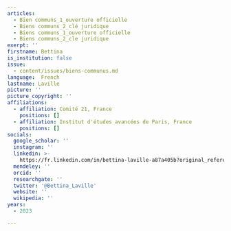 ```yaml
---
articles:
  - Bien communs_1_ouverture officielle
  - Biens communs_2_clé juridique
  - Biens communs_1_ouverture officielle
  - Biens communs_2_cle juridique
exerpt: ''
firstname: Bettina
is_institution: false
issue:
  - content/issues/biens-communus.md
language:  French
lastname: Laville
picture: ''
picture_copyright: ''
affiliations:
  - affiliation: Comité 21, France
    positions: []
  - affiliation: Institut d'études avancées de Paris, France
    positions: []
socials:
  google_scholar: ''
  instagram: ''
  linkedin: >-
    https://fr.linkedin.com/in/bettina-laville-a87a405b?original_referer=https%3A%2F%2Fwww.google.com%2F
  mendeley: ''
  orcid: ''
  researchgate: ''
  twitter: '@Bettina_Laville'
  website: ''
  wikipedia: ''
years:
  - 2023

---
```


